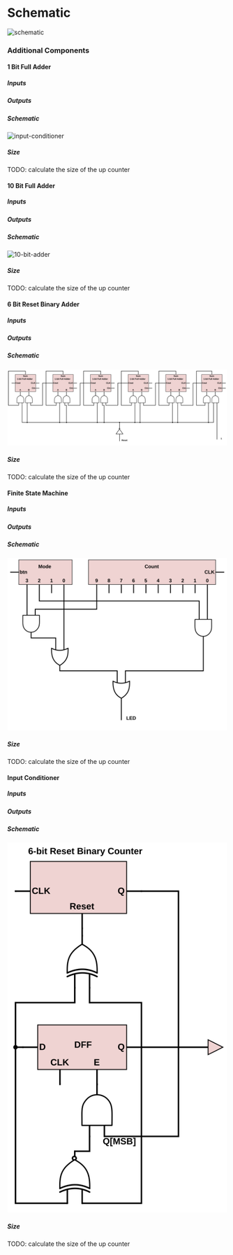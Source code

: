 Schematic
=========

![schematic](img/schematic.png)

### Additional Components ###

#### 1 Bit Full Adder ####

##### Inputs #####

##### Outputs #####

##### Schematic #####

![input-conditioner](img/1-bit-Reset-Binary-Adder.svg)

##### Size #####

TODO: calculate the size of the up counter

#### 10 Bit Full Adder ####

##### Inputs #####

##### Outputs #####

##### Schematic #####

![10-bit-adder](img/10-bit-Reset-Binary-Adder.svg)

##### Size #####

TODO: calculate the size of the up counter

#### 6 Bit Reset Binary Adder ####

##### Inputs #####

##### Outputs #####

##### Schematic #####

![6-bit-adder](img/6-bit-Reset-Binary-Adder.svg)

##### Size #####

TODO: calculate the size of the up counter

#### Finite State Machine ####

##### Inputs #####

##### Outputs #####

##### Schematic #####

![finite-state-machine](img/FSM.svg)

##### Size #####

TODO: calculate the size of the up counter

#### Input Conditioner ####

##### Inputs #####

##### Outputs #####

##### Schematic #####

![input-conditioner](img/Input-Conditioner.svg)

##### Size #####

TODO: calculate the size of the up counter
